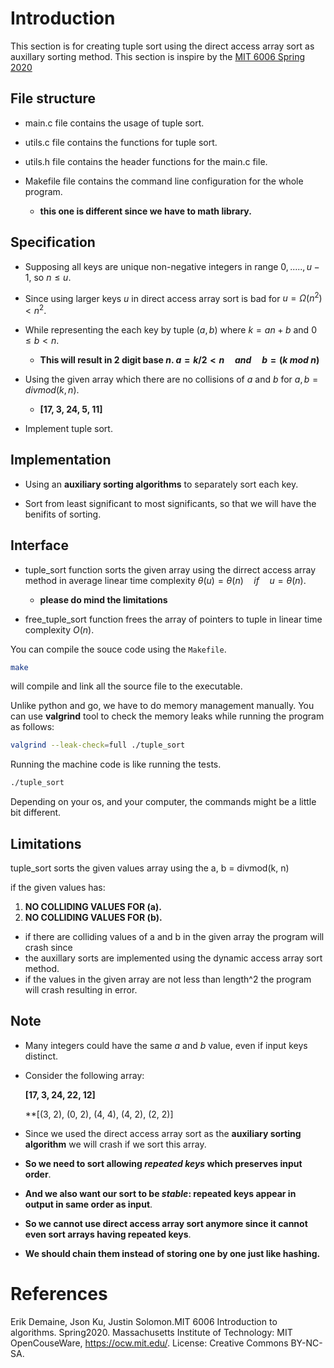 # Introduction

This section is for creating tuple sort using the direct access array sort as auxillary sorting method. This section is inspire by the [MIT 6006 Spring 2020](https://ocw.mit.edu/courses/6-006-introduction-to-algorithms-spring-2020/resources/mit6_006s20_lec5/)

## File structure

- main.c file contains the usage of tuple sort.

- utils.c file contains the functions for tuple sort.

- utils.h file contains the header functions for the main.c file.

- Makefile file contains the command line configuration for the whole program.

    - **this one is different since we have to math library.**

## Specification

- Supposing all keys are unique non-negative integers in range ${0, ....., u - 1}$, so $n \le u$.

- Since using larger keys $u$ in direct access array sort is bad for $u = \Omega(n^2) < n^2$.

- While representing the each key by tuple $(a, b)$ where $k = an + b$ and $0 \le b < n$.

    - **This will result in $2$ digit base $n$. $a = k / 2 < n \quad and \quad b = (k\> mod\> n)$**

- Using the given array which there are no collisions of $a$ and $b$ for $a, b = divmod(k, n)$.

    - **[17, 3, 24, 5, 11]**

- Implement tuple sort.

## Implementation

- Using an **auxiliary sorting algorithms** to separately sort each key.

- Sort from least significant to most significants, so that we will have the benifits of sorting.

## Interface

- tuple_sort function sorts the given array using the dirrect access array method in average linear time complexity $\theta(u) = \theta(n) \quad if \quad u = \theta(n)$.

    - **please do mind the limitations**

- free_tuple_sort function frees the array of pointers to tuple in linear time complexity $O(n)$.

You can compile the souce code using the `Makefile`.
```bash
make
```
will compile and link all the source file to the executable.

Unlike python and go, we have to do memory management manually. You can use **valgrind** tool to check the memory leaks while running the program as follows:
```bash
valgrind --leak-check=full ./tuple_sort
```
Running the machine code is like running the tests.
```bash
./tuple_sort
```
Depending on your os, and your computer, the commands might be a little bit different.

## Limitations

tuple_sort sorts the given values array using the a, b = divmod(k, n)

if the given values has:
1. **NO COLLIDING VALUES FOR (a).**
2. **NO COLLIDING VALUES FOR (b).**

- if there are colliding values of a and b in the given array the program will crash since 
- the auxillary sorts are implemented using the dynamic access array sort method.
- if the values in the given array are not less than length^2 the program will crash resulting in error.

## Note

- Many integers could have the same $a$ and $b$ value, even if input keys distinct.

- Consider the following array:

    **[17, 3, 24, 22, 12]**
    
    **[(3, 2), (0, 2), (4, 4), (4, 2), (2, 2)]

- Since we used the direct access array sort as the **auxiliary sorting algorithm** we will crash if we sort this array.

- **So we need to sort allowing *repeated keys* which preserves input order**.

- **And we also want our sort to be *stable*: repeated keys appear in output in same order as input**.

- **So we cannot use direct access array sort anymore since it cannot even sort arrays having repeated keys**.

- **We should chain them instead of storing one by one just like hashing.**

# References

Erik Demaine, Json Ku, Justin Solomon.MIT 6006 Introduction to algorithms. Spring2020. Massachusetts Institute of Technology: MIT OpenCouseWare, https://ocw.mit.edu/. License: Creative Commons BY-NC-SA.
